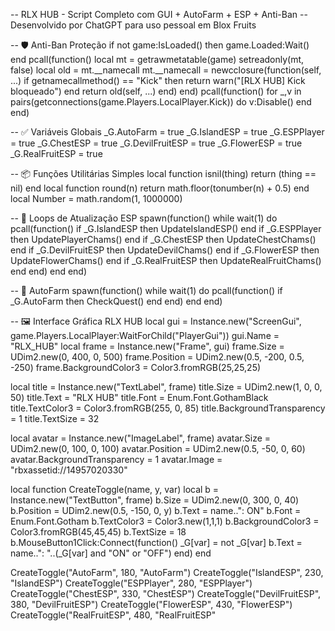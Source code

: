 -- RLX HUB - Script Completo com GUI + AutoFarm + ESP + Anti-Ban -- Desenvolvido por ChatGPT para uso pessoal em Blox Fruits

-- 🛡️ Anti-Ban Proteção if not game:IsLoaded() then game.Loaded:Wait() end pcall(function() local mt = getrawmetatable(game) setreadonly(mt, false) local old = mt.__namecall mt.__namecall = newcclosure(function(self, ...) if getnamecallmethod() == "Kick" then return warn("[RLX HUB] Kick bloqueado") end return old(self, ...) end) end) pcall(function() for _,v in pairs(getconnections(game.Players.LocalPlayer.Kick)) do v:Disable() end end)

-- ✅ Variáveis Globais _G.AutoFarm = true _G.IslandESP = true _G.ESPPlayer = true _G.ChestESP = true _G.DevilFruitESP = true _G.FlowerESP = true _G.RealFruitESP = true

-- 📦 Funções Utilitárias Simples local function isnil(thing) return (thing == nil) end local function round(n) return math.floor(tonumber(n) + 0.5) end local Number = math.random(1, 1000000)

-- 🔄 Loops de Atualização ESP spawn(function() while wait(1) do pcall(function() if _G.IslandESP then UpdateIslandESP() end if _G.ESPPlayer then UpdatePlayerChams() end if _G.ChestESP then UpdateChestChams() end if _G.DevilFruitESP then UpdateDevilChams() end if _G.FlowerESP then UpdateFlowerChams() end if _G.RealFruitESP then UpdateRealFruitChams() end end) end end)

-- 🔁 AutoFarm spawn(function() while wait(1) do pcall(function() if _G.AutoFarm then CheckQuest() end end) end end)

-- 🖼️ Interface Gráfica RLX HUB local gui = Instance.new("ScreenGui", game.Players.LocalPlayer:WaitForChild("PlayerGui")) gui.Name = "RLX_HUB" local frame = Instance.new("Frame", gui) frame.Size = UDim2.new(0, 400, 0, 500) frame.Position = UDim2.new(0.5, -200, 0.5, -250) frame.BackgroundColor3 = Color3.fromRGB(25,25,25)

local title = Instance.new("TextLabel", frame) title.Size = UDim2.new(1, 0, 0, 50) title.Text = "RLX HUB" title.Font = Enum.Font.GothamBlack title.TextColor3 = Color3.fromRGB(255, 0, 85) title.BackgroundTransparency = 1 title.TextSize = 32

local avatar = Instance.new("ImageLabel", frame) avatar.Size = UDim2.new(0, 100, 0, 100) avatar.Position = UDim2.new(0.5, -50, 0, 60) avatar.BackgroundTransparency = 1 avatar.Image = "rbxassetid://14957020330"

local function CreateToggle(name, y, var) local b = Instance.new("TextButton", frame) b.Size = UDim2.new(0, 300, 0, 40) b.Position = UDim2.new(0.5, -150, 0, y) b.Text = name..": ON" b.Font = Enum.Font.Gotham b.TextColor3 = Color3.new(1,1,1) b.BackgroundColor3 = Color3.fromRGB(45,45,45) b.TextSize = 18 b.MouseButton1Click:Connect(function() _G[var] = not _G[var] b.Text = name..": "..(_G[var] and "ON" or "OFF") end) end

CreateToggle("AutoFarm", 180, "AutoFarm") CreateToggle("IslandESP", 230, "IslandESP") CreateToggle("ESPPlayer", 280, "ESPPlayer") CreateToggle("ChestESP", 330, "ChestESP") CreateToggle("DevilFruitESP", 380, "DevilFruitESP") CreateToggle("FlowerESP", 430, "FlowerESP") CreateToggle("RealFruitESP", 480, "RealFruitESP"
